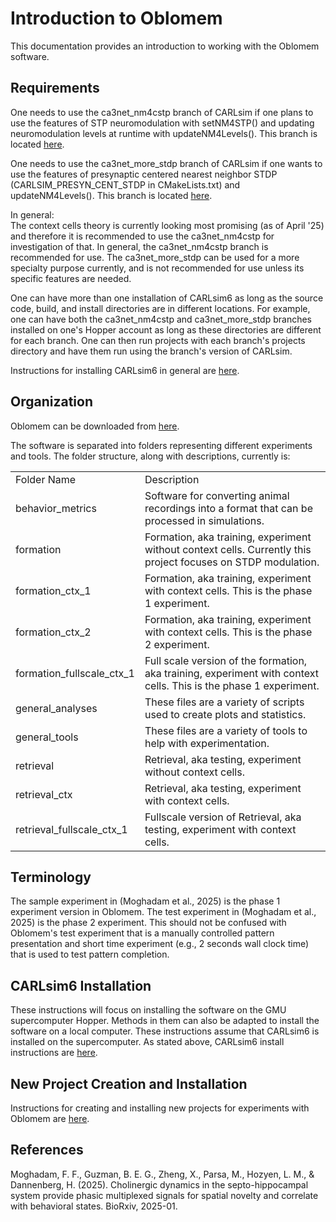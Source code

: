 Introduction to Oblomem
=======================

This documentation provides an introduction to working with the Oblomem software.

## Requirements

One needs to use the ca3net_nm4cstp branch of CARLsim if one plans to use the features of STP neuromodulation with setNM4STP() and updating neuromodulation levels at runtime with updateNM4Levels(). This branch is located [here](https://github.com/nmsutton/CARLsim6/tree/feat/ca3net_nm4cstp).

One needs to use the ca3net_more_stdp branch of CARLsim if one wants to use the features of presynaptic centered nearest neighbor STDP (CARLSIM_PRESYN_CENT_STDP in CMakeLists.txt) and updateNM4Levels(). This branch is located [here](https://github.com/nmsutton/CARLsim6/tree/feat/ca3net_more_stdp).

In general:
<br>The context cells theory is currently looking most promising (as of April '25) and therefore it is recommended to use the ca3net_nm4cstp for investigation of that. In general, the ca3net_nm4cstp branch is recommended for use. The ca3net_more_stdp can be used for a more specialty purpose currently, and is not recommended for use unless its specific features are needed.

One can have more than one installation of CARLsim6 as long as the source code, build, and install directories are in different locations. For example, one can have both the ca3net_nm4cstp and ca3net_more_stdp branches installed on one's Hopper account as long as these directories are different for each branch. One can then run projects with each branch's projects directory and have them run using the branch's version of CARLsim.

Instructions for installing CARLsim6 in general are [here](https://hco-dev-docs.readthedocs.io/en/latest/oblomem/carlsim_installation.html).

## Organization

Oblomem can be downloaded from [here](https://github.com/Hippocampome-Org/oblomem).

The software is separated into folders representing different experiments and tools. The folder structure, along with descriptions, currently is:
<table>
<tr><td>Folder Name</td><td>Description</td></tr>
<tr><td>behavior_metrics</td><td>Software for converting animal recordings into a format that can be processed in simulations.</td></tr>
<tr><td>formation</td><td>Formation, aka training, experiment without context cells. Currently this project focuses on STDP modulation.</td></tr>
<tr><td>formation_ctx_1</td><td>Formation, aka training, experiment with context cells. This is the phase 1 experiment.</td></tr>
<tr><td>formation_ctx_2</td><td>Formation, aka training, experiment with context cells. This is the phase 2 experiment.</td></tr>
<tr><td>formation_fullscale_ctx_1</td><td>Full scale version of the formation, aka training, experiment with context cells. This is the phase 1 experiment.</td></tr>
<tr><td>general_analyses</td><td>These files are a variety of scripts used to create plots and statistics.</td></tr>
<tr><td>general_tools</td><td>These files are a variety of tools to help with experimentation.</td></tr>
<tr><td>retrieval</td><td>Retrieval, aka testing, experiment without context cells.</td></tr>
<tr><td>retrieval_ctx</td><td>Retrieval, aka testing, experiment with context cells.</td></tr>
<tr><td>retrieval_fullscale_ctx_1</td><td>Fullscale version of Retrieval, aka testing, experiment with context cells.</td></tr>
</table>

## Terminology

The sample experiment in (Moghadam et al., 2025) is the phase 1 experiment version in Oblomem. The test experiment in (Moghadam et al., 2025) is the phase 2 experiment. This should not be confused with Oblomem's test experiment that is a manually controlled pattern presentation and short time experiment (e.g., 2 seconds wall clock time) that is used to test pattern completion.

## CARLsim6 Installation

These instructions will focus on installing the software on the GMU supercomputer Hopper. Methods in them can also be adapted to install the software on a local computer. These instructions assume that CARLsim6 is installed on the supercomputer. As stated above, CARLsim6 install instructions are [here](https://hco-dev-docs.readthedocs.io/en/latest/oblomem/carlsim_installation.html).

## New Project Creation and Installation

Instructions for creating and installing new projects for experiments with Oblomem are [here](https://hco-dev-docs.readthedocs.io/en/latest/oblomem/new_project.html).

## References

Moghadam, F. F., Guzman, B. E. G., Zheng, X., Parsa, M., Hozyen, L. M., & Dannenberg, H. (2025). Cholinergic dynamics in the septo-hippocampal system provide phasic multiplexed signals for spatial novelty and correlate with behavioral states. BioRxiv, 2025-01.